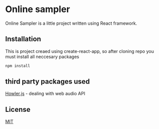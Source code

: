 
# Online sampler

Online Sampler is a little project written using React framework.

## Installation

This is project creaed using create-react-app, so after cloning repo you must install all neccesary packages

```bash
npm install
```

## third party packages used
[Howler.js](https://github.com/goldfire/howler.js#documentation) - dealing with web audio API


## License
[MIT](https://choosealicense.com/licenses/mit/)
